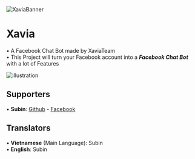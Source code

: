 ![XaviaBanner](https://i.ibb.co/K0ZSt89/XaviaFCB.png)

# Xavia

• A Facebook Chat Bot made by XaviaTeam<br />
• This Project will turn your Facebook account into a **_Facebook Chat Bot_** with a lot of Features

![illustration](https://i.ibb.co/5MCXJkX/309961956-852941662506289-2438726751602905775-n.png)

## Supporters

• **Subin**:
[Github](https://github.com/SubinDevVN) -
[Facebook](https://www.facebook.com/WaifuCat.Official)

## Translators

• **Vietnamese** (Main Language): Subin<br />
• **English**: Subin<br />


